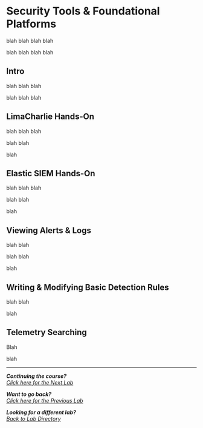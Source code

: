 # Security Tools & Foundational Platforms

blah blah blah blah

blah blah blah
blah

## Intro
blah blah blah

blah blah
blah

## LimaCharlie Hands-On
blah blah blah

blah blah

blah

## Elastic SIEM Hands-On

blah blah blah

blah
blah

blah

## Viewing Alerts & Logs
blah blah

blah blah

blah

## Writing & Modifying Basic Detection Rules
blah
blah

blah

## Telemetry Searching

Blah

blah

***                                                       

<b><i>Continuing the course?</b>
</br>
[Click here for the Next Lab](/courseFiles/detectionAndThreatBehavior/detectionAndThreatBehavior.md)</i>

<b><i>Want to go back?</b>
</br>
[Click here for the Previous Lab](/courseFiles/logAnalysis_Basics/logAnalysis_basics.md)

<b><i>Looking for a different lab? </b></br>[Back to Lab Directory](/coursenavigation.md)</i>

